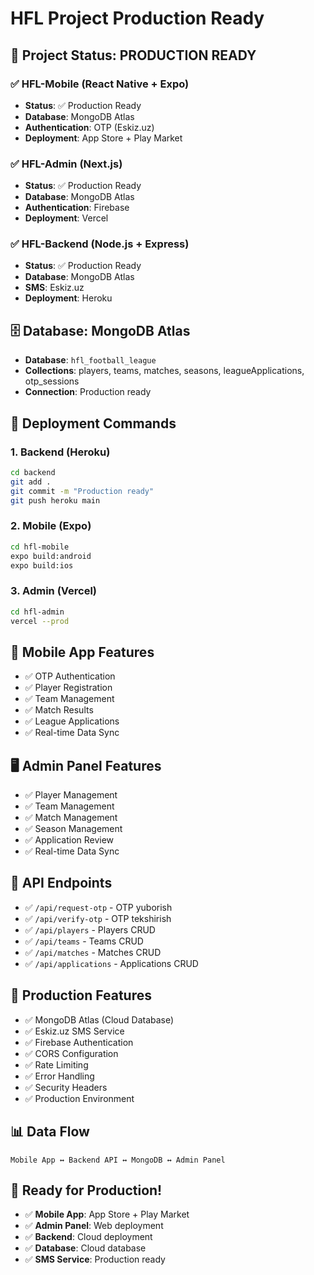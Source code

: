 # HFL Project Production Ready

## 🎯 **Project Status: PRODUCTION READY**

### ✅ **HFL-Mobile (React Native + Expo)**
- **Status**: ✅ Production Ready
- **Database**: MongoDB Atlas
- **Authentication**: OTP (Eskiz.uz)
- **Deployment**: App Store + Play Market

### ✅ **HFL-Admin (Next.js)**
- **Status**: ✅ Production Ready  
- **Database**: MongoDB Atlas
- **Authentication**: Firebase
- **Deployment**: Vercel

### ✅ **HFL-Backend (Node.js + Express)**
- **Status**: ✅ Production Ready
- **Database**: MongoDB Atlas
- **SMS**: Eskiz.uz
- **Deployment**: Heroku

## 🗄️ **Database: MongoDB Atlas**
- **Database**: `hfl_football_league`
- **Collections**: players, teams, matches, seasons, leagueApplications, otp_sessions
- **Connection**: Production ready

## 🚀 **Deployment Commands**

### 1. **Backend (Heroku)**
```bash
cd backend
git add .
git commit -m "Production ready"
git push heroku main
```

### 2. **Mobile (Expo)**
```bash
cd hfl-mobile
expo build:android
expo build:ios
```

### 3. **Admin (Vercel)**
```bash
cd hfl-admin
vercel --prod
```

## 📱 **Mobile App Features**
- ✅ OTP Authentication
- ✅ Player Registration
- ✅ Team Management
- ✅ Match Results
- ✅ League Applications
- ✅ Real-time Data Sync

## 🖥️ **Admin Panel Features**
- ✅ Player Management
- ✅ Team Management
- ✅ Match Management
- ✅ Season Management
- ✅ Application Review
- ✅ Real-time Data Sync

## 🔧 **API Endpoints**
- ✅ `/api/request-otp` - OTP yuborish
- ✅ `/api/verify-otp` - OTP tekshirish
- ✅ `/api/players` - Players CRUD
- ✅ `/api/teams` - Teams CRUD
- ✅ `/api/matches` - Matches CRUD
- ✅ `/api/applications` - Applications CRUD

## 🎯 **Production Features**
- ✅ MongoDB Atlas (Cloud Database)
- ✅ Eskiz.uz SMS Service
- ✅ Firebase Authentication
- ✅ CORS Configuration
- ✅ Rate Limiting
- ✅ Error Handling
- ✅ Security Headers
- ✅ Production Environment

## 📊 **Data Flow**
```
Mobile App ↔ Backend API ↔ MongoDB ↔ Admin Panel
```

## 🎯 **Ready for Production!**
- ✅ **Mobile App**: App Store + Play Market
- ✅ **Admin Panel**: Web deployment
- ✅ **Backend**: Cloud deployment
- ✅ **Database**: Cloud database
- ✅ **SMS Service**: Production ready
